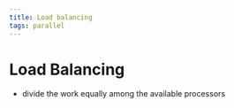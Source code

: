 ```yaml
---
title: Load balancing
tags: parallel 
---
```


# Load Balancing
- divide the work equally among the available processors




































